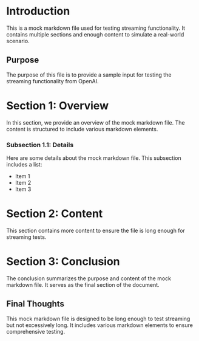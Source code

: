 # Introduction

This is a mock markdown file used for testing streaming functionality. It contains multiple sections and enough content to simulate a real-world scenario.

## Purpose

The purpose of this file is to provide a sample input for testing the streaming functionality from OpenAI.

# Section 1: Overview

In this section, we provide an overview of the mock markdown file. The content is structured to include various markdown elements.

### Subsection 1.1: Details

Here are some details about the mock markdown file. This subsection includes a list:

- Item 1
- Item 2
- Item 3

# Section 2: Content

This section contains more content to ensure the file is long enough for streaming tests.

# Section 3: Conclusion

The conclusion summarizes the purpose and content of the mock markdown file. It serves as the final section of the document.

## Final Thoughts

This mock markdown file is designed to be long enough to test streaming but not excessively long. It includes various markdown elements to ensure comprehensive testing.
